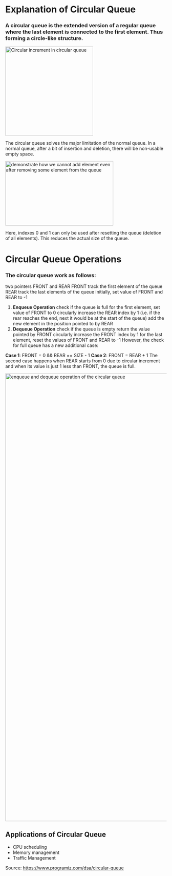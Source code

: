 # Explanation of Circular Queue

### A circular queue is the extended version of a regular queue where the last element is connected to the first element. Thus forming a circle-like structure.

<img alt="Circular increment in circular queue" height="278" src="https://cdn.programiz.com/sites/tutorial2program/files/circular-increment.png" title="Circular queue" width="274">

The circular queue solves the major limitation of the normal queue. In a normal queue, after a bit of insertion and deletion, there will be non-usable empty space.

<img alt="demonstrate how we cannot add element even after removing some element from the queue" height="201" src="https://cdn.programiz.com/sites/tutorial2program/files/why-circular-queue.png" title="Demerit of queue" width="337">

Here, indexes 0 and 1 can only be used after resetting the queue (deletion of all elements). This reduces the actual size of the queue.


# Circular Queue Operations
### The circular queue work as follows:

two pointers FRONT and REAR
FRONT track the first element of the queue
REAR track the last elements of the queue
initially, set value of FRONT and REAR to -1
1. __Enqueue Operation__
check if the queue is full
for the first element, set value of FRONT to 0
circularly increase the REAR index by 1 (i.e. if the rear reaches the end, next it would be at the start of the queue)
add the new element in the position pointed to by REAR
2. __Dequeue Operation__
check if the queue is empty
return the value pointed by FRONT
circularly increase the FRONT index by 1
for the last element, reset the values of FRONT and REAR to -1
However, the check for full queue has a new additional case:

__Case 1__: FRONT = 0 && REAR == SIZE - 1
__Case 2__: FRONT = REAR + 1
The second case happens when REAR starts from 0 due to circular increment and when its value is just 1 less than FRONT, the queue is full.

<img alt="enqueue and dequeue operation of the circular queue" height="1396" src="https://cdn.programiz.com/sites/tutorial2program/files/circular-queue-program.png" title="Working of circular queue">

## Applications of Circular Queue
- CPU scheduling
- Memory management
- Traffic Management

Source: https://www.programiz.com/dsa/circular-queue
